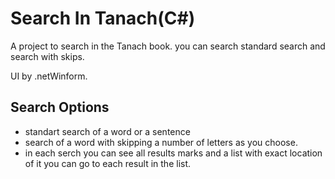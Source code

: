# Search In Tanach(C#)
A project to search in the Tanach book. you can search standard search and search with skips.

UI by .netWinform.
## Search Options
* standart search of a word or a sentence
* search of a word with skipping a number of letters as you choose.
* in each serch you can see all results marks and a list with exact location of it you can go to each result in the list.

